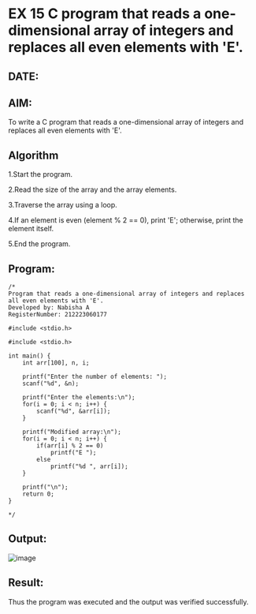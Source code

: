 # EX 15 C program that reads a one-dimensional array of integers and replaces all even elements with 'E'.
## DATE:
## AIM:
To write a C program that reads a one-dimensional array of integers and replaces all even elements with 'E'.

## Algorithm
1.Start the program.

2.Read the size of the array and the array elements.

3.Traverse the array using a loop.

4.If an element is even (element % 2 == 0), print 'E'; otherwise, print the element itself.

5.End the program.  

## Program:
```
/*
Program that reads a one-dimensional array of integers and replaces all even elements with 'E'.
Developed by: Nabisha A
RegisterNumber: 212223060177

#include <stdio.h>

#include <stdio.h>

int main() {
    int arr[100], n, i;

    printf("Enter the number of elements: ");
    scanf("%d", &n);

    printf("Enter the elements:\n");
    for(i = 0; i < n; i++) {
        scanf("%d", &arr[i]);
    }

    printf("Modified array:\n");
    for(i = 0; i < n; i++) {
        if(arr[i] % 2 == 0)
            printf("E ");
        else
            printf("%d ", arr[i]);
    }

    printf("\n");
    return 0;
}

*/
```

## Output:

![image](https://github.com/user-attachments/assets/b35cda82-5020-45d1-9ea2-a5d17fed44aa)

## Result:
Thus the program was executed and the output was verified successfully.
